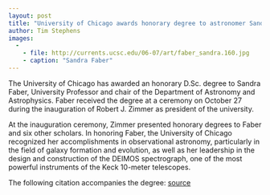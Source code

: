 ```yaml
---
layout: post
title: "University of Chicago awards honorary degree to astronomer Sandra Faber"
author: Tim Stephens
images:
  -
    - file: http://currents.ucsc.edu/06-07/art/faber_sandra.160.jpg
    - caption: "Sandra Faber"
---
```


The University of Chicago has awarded an honorary D.Sc. degree to Sandra Faber, University Professor and chair of the Department of Astronomy and Astrophysics. Faber received the degree at a ceremony on October 27 during the inauguration of Robert J. Zimmer as president of the university.

At the inauguration ceremony, Zimmer presented honorary degrees to Faber and six other scholars. In honoring Faber, the University of Chicago recognized her accomplishments in observational astronomy, particularly in the field of galaxy formation and evolution, as well as her leadership in the design and construction of the DEIMOS spectrograph, one of the most powerful instruments of the Keck 10-meter telescopes.

The following citation accompanies the degree:
[source](http://www1.ucsc.edu/currents/06-07/11-13/faber.asp "Permalink to faber")
